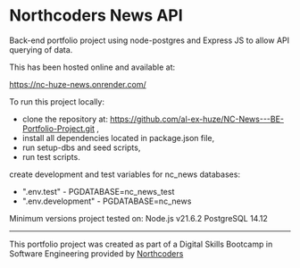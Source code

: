 # Northcoders News API

Back-end portfolio project using node-postgres and Express JS to allow API querying of data.

This has been hosted online and available at:

https://nc-huze-news.onrender.com/

To run this project locally: 
- clone the repository at: https://github.com/al-ex-huze/NC-News---BE-Portfolio-Project.git ,
- install all dependencies located in package.json file, 
- run setup-dbs and seed scripts,
- run test scripts.

create development and test variables for nc_news databases:
- ".env.test" - PGDATABASE=nc_news_test
- ".env.development" - PGDATABASE=nc_news

Minimum versions project tested on:
Node.js v21.6.2
PostgreSQL 14.12

--- 

This portfolio project was created as part of a Digital Skills Bootcamp in Software Engineering provided by [Northcoders](https://northcoders.com/)

